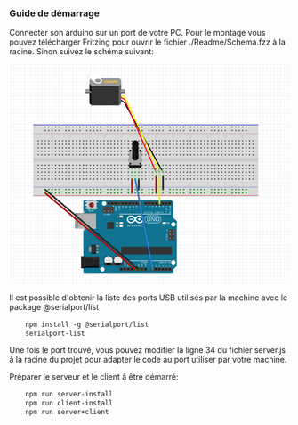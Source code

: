 ### Guide de démarrage

Connecter son arduino sur un port de votre PC.
Pour le montage vous pouvez télécharger Fritzing pour ouvrir le fichier ./Readme/Schema.fzz à la racine. Sinon suivez le schéma suivant: 

![Schema](./Readme/Schema.PNG "Schema du montage")

Il est possible d'obtenir la liste des ports USB utilisés par la machine avec le package @serialport/list

        npm install -g @serialport/list
        serialport-list

Une fois le port trouvé,  vous pouvez modifier la ligne 34 du fichier server.js à la racine du projet pour adapter le code 
au port utiliser par votre machine.

Préparer le serveur et le client à être démarré:

        npm run server-install
        npm run client-install
        npm run server+client

